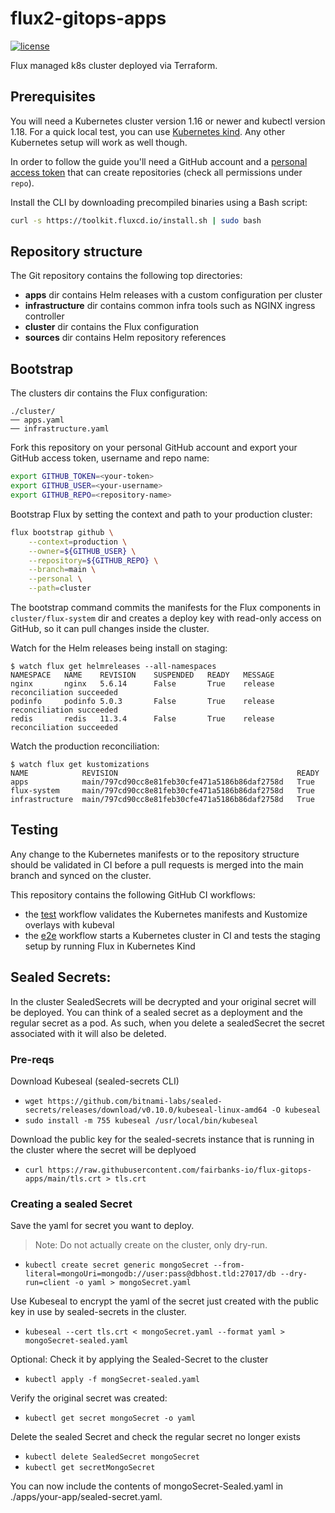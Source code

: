 # flux2-gitops-apps

[![license](https://img.shields.io/github/license/Fairbanks-io/flux-gitops-apps.svg)](https://github.com/Fairbanks-io/flux-gitops-apps/blob/main/LICENSE)

Flux managed k8s cluster deployed via Terraform.

## Prerequisites

You will need a Kubernetes cluster version 1.16 or newer and kubectl version 1.18.
For a quick local test, you can use [Kubernetes kind](https://kind.sigs.k8s.io/docs/user/quick-start/).
Any other Kubernetes setup will work as well though.

In order to follow the guide you'll need a GitHub account and a
[personal access token](https://help.github.com/en/github/authenticating-to-github/creating-a-personal-access-token-for-the-command-line)
that can create repositories (check all permissions under `repo`).

Install the CLI by downloading precompiled binaries using a Bash script:

```sh
curl -s https://toolkit.fluxcd.io/install.sh | sudo bash
```

## Repository structure

The Git repository contains the following top directories:

- **apps** dir contains Helm releases with a custom configuration per cluster
- **infrastructure** dir contains common infra tools such as NGINX ingress controller
- **cluster** dir contains the Flux configuration
- **sources** dir contains Helm repository references

## Bootstrap

The clusters dir contains the Flux configuration:

```
./cluster/
── apps.yaml
── infrastructure.yaml
```

Fork this repository on your personal GitHub account and export your GitHub access token, username and repo name:

```sh
export GITHUB_TOKEN=<your-token>
export GITHUB_USER=<your-username>
export GITHUB_REPO=<repository-name>
```

Bootstrap Flux by setting the context and path to your production cluster:

```sh
flux bootstrap github \
    --context=production \
    --owner=${GITHUB_USER} \
    --repository=${GITHUB_REPO} \
    --branch=main \
    --personal \
    --path=cluster
```

The bootstrap command commits the manifests for the Flux components in `cluster/flux-system` dir
and creates a deploy key with read-only access on GitHub, so it can pull changes inside the cluster.

Watch for the Helm releases being install on staging:

```console
$ watch flux get helmreleases --all-namespaces 
NAMESPACE	NAME   	REVISION	SUSPENDED	READY	MESSAGE                          
nginx    	nginx  	5.6.14  	False    	True 	release reconciliation succeeded	
podinfo  	podinfo	5.0.3   	False    	True 	release reconciliation succeeded	
redis    	redis  	11.3.4  	False    	True 	release reconciliation succeeded
```

Watch the production reconciliation:

```console
$ watch flux get kustomizations
NAME          	REVISION                                        READY
apps          	main/797cd90cc8e81feb30cfe471a5186b86daf2758d	True
flux-system   	main/797cd90cc8e81feb30cfe471a5186b86daf2758d	True
infrastructure	main/797cd90cc8e81feb30cfe471a5186b86daf2758d	True
```

## Testing

Any change to the Kubernetes manifests or to the repository structure should be validated in CI before
a pull requests is merged into the main branch and synced on the cluster.

This repository contains the following GitHub CI workflows:

* the [test](./.github/workflows/test.yaml) workflow validates the Kubernetes manifests and Kustomize overlays with kubeval
* the [e2e](./.github/workflows/e2e.yaml) workflow starts a Kubernetes cluster in CI and tests the staging setup by running Flux in Kubernetes Kind


## Sealed Secrets:
In the cluster SealedSecrets will be decrypted and your original secret will be deployed. You can think of a sealed secret as a deployment and the regular secret as a pod. As such, when you delete a sealedSecret the secret associated with it will also be deleted.

### Pre-reqs
Download Kubeseal (sealed-secrets CLI)
- `wget https://github.com/bitnami-labs/sealed-secrets/releases/download/v0.10.0/kubeseal-linux-amd64 -O kubeseal`
- `sudo install -m 755 kubeseal /usr/local/bin/kubeseal`

Download the public key for the sealed-secrets instance that is running in the cluster where the secret will be deplyoed
- `curl https://raw.githubusercontent.com/fairbanks-io/flux-gitops-apps/main/tls.crt > tls.crt`

### Creating a sealed Secret

Save the yaml for secret you want to deploy. 
> Note: Do not actually create on the cluster, only dry-run.

- `kubectl create secret generic mongoSecret --from-literal=mongoUri=mongodb://user:pass@dbhost.tld:27017/db --dry-run=client -o yaml > mongoSecret.yaml`

Use Kubeseal to encrypt the yaml of the secret just created with the public key in use by sealed-secrets in the cluster.

- `kubeseal --cert tls.crt < mongoSecret.yaml --format yaml > mongoSecret-sealed.yaml`

Optional:
Check it by applying the Sealed-Secret to the cluster
- `kubectl apply -f mongSecret-sealed.yaml`

Verify the original secret was created:
- `kubectl get secret mongoSecret -o yaml`

Delete the sealed Secret and check the regular secret no longer exists
- `kubectl delete SealedSecret mongoSecret`
- `kubectl get secretMongoSecret`

You can now include the contents of mongoSecret-Sealed.yaml in ./apps/your-app/sealed-secret.yaml.
